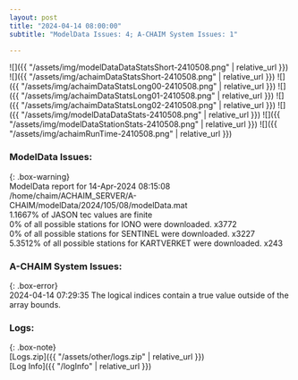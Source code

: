```yaml
---
layout: post
title: "2024-04-14 08:00:00"
subtitle: "ModelData Issues: 4; A-CHAIM System Issues: 1"

---
```


![]({{ "/assets/img/modelDataDataStatsShort-2410508.png" | relative_url }})
![]({{ "/assets/img/achaimDataStatsShort-2410508.png" | relative_url }})
![]({{ "/assets/img/achaimDataStatsLong00-2410508.png" | relative_url }})
![]({{ "/assets/img/achaimDataStatsLong01-2410508.png" | relative_url }})
![]({{ "/assets/img/achaimDataStatsLong02-2410508.png" | relative_url }})
![]({{ "/assets/img/modelDataDataStats-2410508.png" | relative_url }})
![]({{ "/assets/img/modelDataStationStats-2410508.png" | relative_url }})
![]({{ "/assets/img/achaimRunTime-2410508.png" | relative_url }})


### ModelData Issues:  
  
{: .box-warning}  
 ModelData report for 14-Apr-2024 08:15:08   
 /home/chaim/ACHAIM_SERVER/A-CHAIM/modelData/2024/105/08/modelData.mat   
 1.1667% of JASON tec values are finite   
 0% of all possible stations for IONO were downloaded. x3772   
 0% of all possible stations for SENTINEL were downloaded. x3227   
 5.3512% of all possible stations for KARTVERKET were downloaded. x243   
  
### A-CHAIM System Issues:  
  
{: .box-error}  
2024-04-14 07:29:35 The logical indices contain a true value outside of the array bounds.  

### Logs:  
  
{: .box-note}  
[Logs.zip]({{ "/assets/other/logs.zip" | relative_url }})  
[Log Info]({{ "/logInfo" | relative_url }})  
